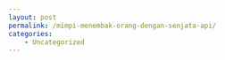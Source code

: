 ```yaml
---
layout: post
permalink: /mimpi-menembak-orang-dengan-senjata-api/
categories:
    - Uncategorized
---
```


